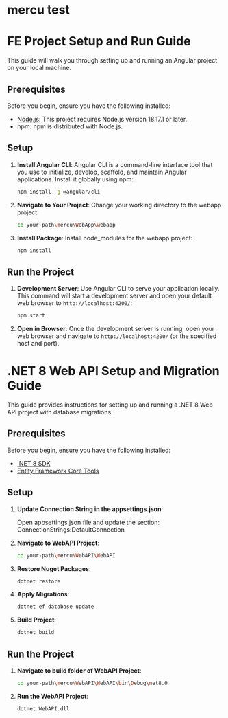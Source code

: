 # mercu test

# FE Project Setup and Run Guide

This guide will walk you through setting up and running an Angular project on your local machine.

## Prerequisites

Before you begin, ensure you have the following installed:

- [Node.js](https://nodejs.org/): This project requires Node.js version 18.17.1 or later.
- npm: npm is distributed with Node.js.

## Setup

1. **Install Angular CLI**: Angular CLI is a command-line interface tool that you use to initialize, develop, scaffold, and maintain Angular applications. Install it globally using npm:

    ```bash
    npm install -g @angular/cli
    ```

2. **Navigate to Your Project**: Change your working directory to the webapp project:

    ```bash
    cd your-path\mercu\WebApp\webapp
    ```

3. **Install Package**: Install node_modules for the webapp project:

    ```bash
    npm install
    ```

## Run the Project

1. **Development Server**: Use Angular CLI to serve your application locally. This command will start a development server and open your default web browser to `http://localhost:4200/`:

    ```bash
    npm start
    ```

2. **Open in Browser**: Once the development server is running, open your web browser and navigate to `http://localhost:4200/` (or the specified host and port).

# .NET 8 Web API Setup and Migration Guide

This guide provides instructions for setting up and running a .NET 8 Web API project with database migrations.

## Prerequisites

Before you begin, ensure you have the following installed:

- [.NET 8 SDK](https://dotnet.microsoft.com/download/dotnet/5.0)
- [Entity Framework Core Tools](https://docs.microsoft.com/en-us/ef/core/cli/dotnet)

## Setup

1. **Update Connection String in the appsettings.json**:

    Open appsettings.json file and update the section: ConnectionStrings:DefaultConnection

1. **Navigate to WebAPI Project**: 
    
    ```bash
    cd your-path\mercu\WebAPI\WebAPI
    ```

2. **Restore Nuget Packages**: 

    ```bash
    dotnet restore
    ```

3. **Apply Migrations**: 

    ```bash
    dotnet ef database update
    ```

4. **Build Project**: 

    ```bash
    dotnet build
    ```

## Run the Project

1. **Navigate to build folder of WebAPI Project**: 
    
    ```bash
    cd your-path\mercu\WebAPI\WebAPI\bin\Debug\net8.0
    ```

1. **Run the WebAPI Project**: 

    ```bash
    dotnet WebAPI.dll
    ```
